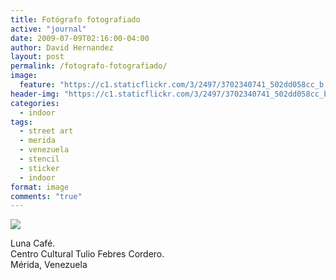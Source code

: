 ```yaml
---
title: Fotógrafo fotografiado
active: "journal"
date: 2009-07-09T02:16:00-04:00
author: David Hernandez
layout: post
permalink: /fotografo-fotografiado/
image:
  feature: "https://c1.staticflickr.com/3/2497/3702340741_502dd058cc_b.jpg"
header-img: "https://c1.staticflickr.com/3/2497/3702340741_502dd058cc_b.jpg"
categories:
  - indoor
tags:
  - street art
  - merida
  - venezuela
  - stencil
  - sticker
  - indoor
format: image
comments: "true"
---
```

<a href="https://c1.staticflickr.com/3/2497/3702340741_502dd058cc_b.jpg" class="popup"  title="Fotógrafo fotografiado" data-caption="© 2009 by David Hernández">
<img src="https://c1.staticflickr.com/3/2497/3702340741_502dd058cc_b.jpg"></a>

Luna Café. <br /> 
Centro Cultural Tulio Febres Cordero.<br />
Mérida, Venezuela<br />
